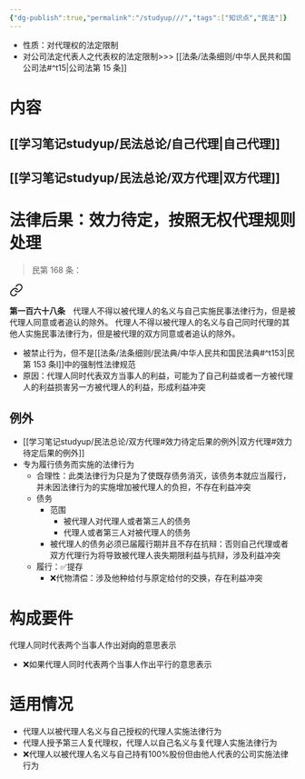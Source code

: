 ```yaml
---
{"dg-publish":true,"permalink":"/studyup///","tags":["知识点","民法"]}
---
```


- 性质：对代理权的法定限制
- 对公司法定代表人之代表权的法定限制>>> [[法条/法条细则/中华人民共和国公司法#^t15\|公司法第 15 条]]
# 内容
## [[学习笔记studyup/民法总论/自己代理\|自己代理]]
## [[学习笔记studyup/民法总论/双方代理\|双方代理]]
# 法律后果：效力待定，按照无权代理规则处理
>民第 168 条：
<div class="transclusion internal-embed is-loaded"><a class="markdown-embed-link" href="/////#t168" aria-label="Open link"><svg xmlns="http://www.w3.org/2000/svg" width="24" height="24" viewBox="0 0 24 24" fill="none" stroke="currentColor" stroke-width="2" stroke-linecap="round" stroke-linejoin="round" class="svg-icon lucide-link"><path d="M10 13a5 5 0 0 0 7.54.54l3-3a5 5 0 0 0-7.07-7.07l-1.72 1.71"></path><path d="M14 11a5 5 0 0 0-7.54-.54l-3 3a5 5 0 0 0 7.07 7.07l1.71-1.71"></path></svg></a><div class="markdown-embed">



**第一百六十八条**　代理人不得以被代理人的名义与自己实施民事法律行为，但是被代理人同意或者追认的除外。
代理人不得以被代理人的名义与自己同时代理的其他人实施民事法律行为，但是被代理的双方同意或者追认的除外。 

</div></div>

- 被禁止行为，但不是[[法条/法条细则/民法典/中华人民共和国民法典#^t153\|民第 153 条Ⅰ]]中的强制性法律规范
- 原因：代理人同时代表双方当事人的利益，可能为了自己利益或者一方被代理人的利益损害另一方被代理人的利益，形成利益冲突
## 例外
- [[学习笔记studyup/民法总论/双方代理#效力待定后果的例外\|双方代理#效力待定后果的例外]]
- 专为履行债务而实施的法律行为
	- 合理性：此类法律行为只是为了使既存债务消灭，该债务本就应当履行，并未因法律行为的实施增加被代理人的负担，不存在利益冲突
	- 债务
		- 范围
			- 被代理人对代理人或者第三人的债务
			- 代理人或者第三人对被代理人的债务
		- 被代理人的债务必须已届履行期并且不存在抗辩：否则自己代理或者双方代理行为将导致被代理人丧失期限利益与抗辩，涉及利益冲突
	- 履行：✅提存
		- ❌代物清偿：涉及他种给付与原定给付的交换，存在利益冲突
# 构成要件
代理人同时代表两个当事人作出<span style="background:rgba(92, 92, 92, 0.2)">对向的</span>意思表示
- ❌如果代理人同时代表两个当事人作出平行的意思表示
# 适用情况
- 代理人以被代理人名义与自己授权的代理人实施法律行为
- 代理人授予第三人复代理权，代理人以自己名义与复代理人实施法律行为
- ❌代理人以被代理人名义与自己持有100%股份但由他人代表的公司实施法律行为
